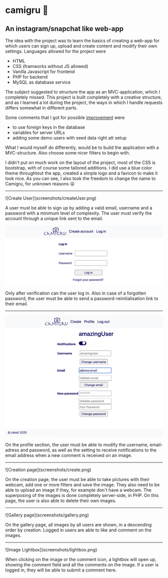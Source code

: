 # camigru :camera_flash:

## An instagram/snapchat like web-app

The idea with the project was to learn the basics of creating a web-app for which users can sign up, upload and create content and modify their own settings. Languages allowed for the project were
- HTML
- CSS (framworks without JS allowed)
- Vanilla Javascript for frontend
- PHP for backend
- MySQL as database service

The subject suggested to structure the app as an MVC-application, which I completely missed. This project is built completely with a creative structure, and as I learned a lot during the project, the ways in which I handle requests differs somewhat in different parts.

Some comments that I got for possible <u>improvement</u> were
- to use foreign keys in the database
- variables for server URLs
- adding some demo users with seed data right att setup

What I would myself do differently, would be to build the application with a MVC-structure. Also choose some nicer filters to begin with.

I didn't put on much work on the layout of the project, most of the CSS is bootstrap, with of course some tailored additions. I did use a blue color theme throughtout the app, created a simple logo and a favicon to make it look nice. As you can see, I also took the freedom to change the name to Camigru, for unknown reasons :stuck_out_tongue_winking_eye: 

<hr></hr>
![Create User](screenshots/createUser.png)

A user must be able to sign up by adding a valid email, username and a password with a minimum level of complexity. The user must verify the account through a unique link sent to the email.


![Login](screenshots/login.png)

Only after verification can the user log in. Also in case of a forgotten password, the user must be able to send a password-reinitialisation link to their email.

<hr></hr>

![Profile page](screenshots/profile.png)

On the profile section, the user must be able to modify the username, email-adress and password, as well as the setting to receive notifications to the email address when a new comment is received on an image.

<hr></hr>
![Creation page](screenshots/create.png)

On the creation page, the user must be able to take pictures with their webcam, add one or more filters and save the image. They also need to be able to upload an image if they, for example don't have a webcam. The superposing of the images is done completely server-side, in PHP. On this page, the user is also able to delete their own images.

<hr></hr>
![Gallery page](screenshots/gallery.png)

On the gallery page, all images by all users are shown, in a descending order by creation. Logged in users are able to like and comment on the images.

<hr></hr>
![Image Lightbox](screenshots/lightbox.png)

When clicking on the image or the comment icon, a lightbox will open up, showing the comment field and all the comments on the image. If a user is logged in, they will be able to submit a comment here.
